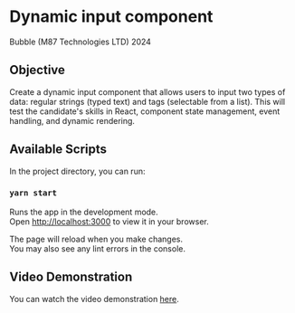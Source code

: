 # Dynamic input component

Bubble (M87 Technologies LTD) 2024

## Objective

Create a dynamic input component that allows users to input two types of data: regular strings (typed text) and tags (selectable from a list). This will test the candidate's skills in React, component state management, event handling, and dynamic rendering.

## Available Scripts

In the project directory, you can run:

### `yarn start`

Runs the app in the development mode.\
Open [http://localhost:3000](http://localhost:3000) to view it in your browser.

The page will reload when you make changes.\
You may also see any lint errors in the console.

## Video Demonstration

You can watch the video demonstration [here](https://drive.google.com/file/d/1MSK6gx3sHeSeS6acdqVw8AYHu9pgnDSV/view?usp=drive_link).
